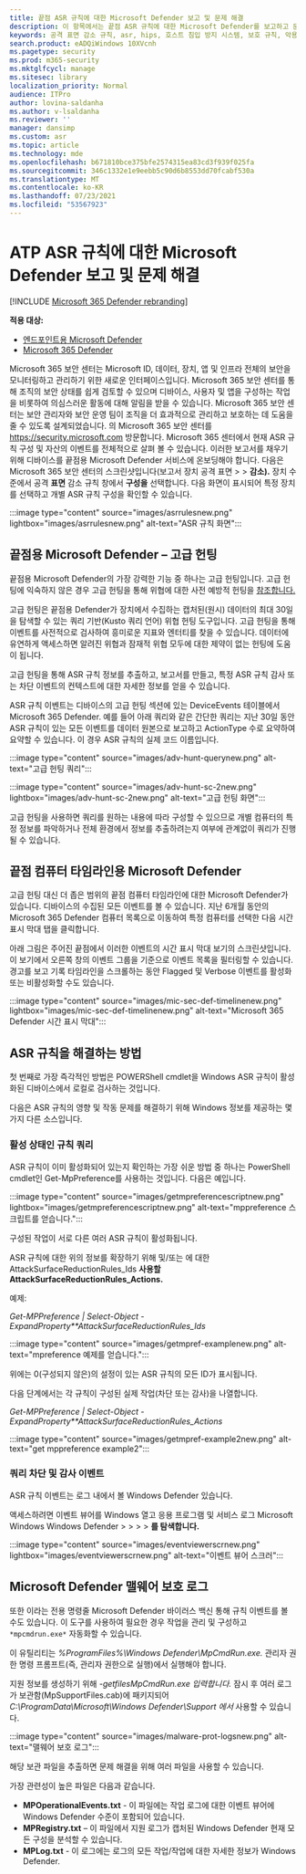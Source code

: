 ```yaml
---
title: 끝점 ASR 규칙에 대한 Microsoft Defender 보고 및 문제 해결
description: 이 항목에서는 끝점 ASR 규칙에 대한 Microsoft Defender를 보고하고 문제를 해결하는 방법을 설명
keywords: 공격 표면 감소 규칙, asr, hips, 호스트 침입 방지 시스템, 보호 규칙, 악용 방지, 악용, 감염 방지, 끝점용 Microsoft Defender
search.product: eADQiWindows 10XVcnh
ms.pagetype: security
ms.prod: m365-security
ms.mktglfcycl: manage
ms.sitesec: library
localization_priority: Normal
audience: ITPro
author: lovina-saldanha
ms.author: v-lsaldanha
ms.reviewer: ''
manager: dansimp
ms.custom: asr
ms.topic: article
ms.technology: mde
ms.openlocfilehash: b671810bce375bfe2574315ea83cd3f939f025fa
ms.sourcegitcommit: 346c1332e1e9eebb5c90d6b8553dd70fcabf530a
ms.translationtype: MT
ms.contentlocale: ko-KR
ms.lasthandoff: 07/23/2021
ms.locfileid: "53567923"
---
```

# <a name="report-and-troubleshoot-microsoft-defender-for-atp-asr-rules"></a>ATP ASR 규칙에 대한 Microsoft Defender 보고 및 문제 해결

[!INCLUDE [Microsoft 365 Defender rebranding](../../includes/microsoft-defender.md)]

**적용 대상:**

- [엔드포인트용 Microsoft Defender](https://go.microsoft.com/fwlink/?linkid=2154037)
- [Microsoft 365 Defender](https://go.microsoft.com/fwlink/?linkid=2118804)

Microsoft 365 보안 센터는 Microsoft ID, 데이터, 장치, 앱 및 인프라 전체의 보안을 모니터링하고 관리하기 위한 새로운 인터페이스입니다. Microsoft 365 보안 센터를 통해 조직의 보안 상태를 쉽게 검토할 수 있으며 디바이스, 사용자 및 앱을 구성하는 작업을 비롯하여 의심스러운 활동에 대해 알림을 받을 수 있습니다. Microsoft 365 보안 센터는 보안 관리자와 보안 운영 팀이 조직을 더 효과적으로 관리하고 보호하는 데 도움을 줄 수 있도록 설계되었습니다. 의 Microsoft 365 보안 센터를 https://security.microsoft.com 방문합니다.
Microsoft 365 센터에서 현재 ASR 규칙 구성 및 자산의 이벤트를 전체적으로 살펴 볼 수 있습니다. 이러한 보고서를 채우기 위해 디바이스를 끝점용 Microsoft Defender 서비스에 온보딩해야 합니다.
다음은 Microsoft 365 보안 센터의 스크린샷입니다(보고서 장치 공격 표면  >    >  **감소).** 장치 수준에서 공격 **표면** 감소 규칙 창에서 **구성을** 선택합니다. 다음 화면이 표시되어 특정 장치를 선택하고 개별 ASR 규칙 구성을 확인할 수 있습니다.

:::image type="content" source="images/asrrulesnew.png" lightbox="images/asrrulesnew.png" alt-text="ASR 규칙 화면":::

## <a name="microsoft-defender-for-endpoint--advanced-hunting"></a>끝점용 Microsoft Defender – 고급 헌팅

끝점용 Microsoft Defender의 가장 강력한 기능 중 하나는 고급 헌팅입니다. 고급 헌팅에 익숙하지 않은 경우 고급 헌팅을 통해 위협에 대한 사전 예방적 헌팅을 [참조합니다.](advanced-hunting-overview.md)

고급 헌팅은 끝점용 Defender가 장치에서 수집하는 캡처된(원시) 데이터의 최대 30일을 탐색할 수 있는 쿼리 기반(Kusto 쿼리 언어) 위협 헌팅 도구입니다. 고급 헌팅을 통해 이벤트를 사전적으로 검사하여 흥미로운 지표와 엔터티를 찾을 수 있습니다. 데이터에 유연하게 액세스하면 알려진 위협과 잠재적 위협 모두에 대한 제약이 없는 헌팅에 도움이 됩니다.

고급 헌팅을 통해 ASR 규칙 정보를 추출하고, 보고서를 만들고, 특정 ASR 규칙 감사 또는 차단 이벤트의 컨텍스트에 대한 자세한 정보를 얻을 수 있습니다.

ASR 규칙 이벤트는 디바이스의 고급 헌팅 섹션에 있는 DeviceEvents 테이블에서 Microsoft 365 Defender. 예를 들어 아래 쿼리와 같은 간단한 쿼리는 지난 30일 동안 ASR 규칙이 있는 모든 이벤트를 데이터 원본으로 보고하고 ActionType 수로 요약하여 요약할 수 있습니다. 이 경우 ASR 규칙의 실제 코드 이름입니다.

:::image type="content" source="images/adv-hunt-querynew.png" alt-text="고급 헌팅 쿼리":::

:::image type="content" source="images/adv-hunt-sc-2new.png" lightbox="images/adv-hunt-sc-2new.png" alt-text="고급 헌팅 화면":::

고급 헌팅을 사용하면 쿼리를 원하는 내용에 따라 구성할 수 있으므로 개별 컴퓨터의 특정 정보를 파악하거나 전체 환경에서 정보를 추출하려는지 여부에 관계없이 쿼리가 진행될 수 있습니다.

## <a name="microsoft-defender-for-endpoint-machine-timeline"></a>끝점 컴퓨터 타임라인용 Microsoft Defender

고급 헌팅 대신 더 좁은 범위의 끝점 컴퓨터 타임라인에 대한 Microsoft Defender가 있습니다. 디바이스의 수집된 모든 이벤트를 볼 수 있습니다. 지난 6개월 동안의 Microsoft 365 Defender 컴퓨터 목록으로 이동하여 특정 컴퓨터를 선택한 다음 시간 표시 막대 탭을 클릭합니다.

아래 그림은 주어진 끝점에서 이러한 이벤트의 시간 표시 막대 보기의 스크린샷입니다.  이 보기에서 오른쪽 창의 이벤트 그룹을 기준으로 이벤트 목록을 필터링할 수 있습니다. 경고를 보고 기록 타임라인을 스크롤하는 동안 Flagged 및 Verbose 이벤트를 활성화 또는 비활성화할 수도 있습니다.

:::image type="content" source="images/mic-sec-def-timelinenew.png" lightbox="images/mic-sec-def-timelinenew.png" alt-text="Microsoft 365 Defender 시간 표시 막대":::

## <a name="how-to-troubleshoot-asr-rules"></a>ASR 규칙을 해결하는 방법

첫 번째로 가장 즉각적인 방법은 POWERShell cmdlet을 Windows ASR 규칙이 활성화된 디바이스에서 로컬로 검사하는 것입니다.

다음은 ASR 규칙의 영향 및 작동 문제를 해결하기 위해 Windows 정보를 제공하는 몇 가지 다른 소스입니다.

### <a name="querying-which-rules-are-active"></a>활성 상태인 규칙 쿼리
ASR 규칙이 이미 활성화되어 있는지 확인하는 가장 쉬운 방법 중 하나는 PowerShell cmdlet인 Get-MpPreference를 사용하는 것입니다.
다음은 예입니다.

:::image type="content" source="images/getmpreferencescriptnew.png" lightbox="images/getmpreferencescriptnew.png" alt-text="mppreference 스크립트를 얻습니다.":::

구성된 작업이 서로 다른 여러 ASR 규칙이 활성화됩니다.

ASR 규칙에 대한 위의 정보를 확장하기 위해 및/또는 에 대한 AttackSurfaceReductionRules_Ids **사용할** **AttackSurfaceReductionRules_Actions.**

예제:

*Get-MPPreference | Select-Object -ExpandProperty**AttackSurfaceReductionRules_Ids*

:::image type="content" source="images/getmpref-examplenew.png" alt-text="mpreference 예제를 얻습니다.":::

위에는 0(구성되지 않은)의 설정이 있는 ASR 규칙의 모든 ID가 표시됩니다.

다음 단계에서는 각 규칙이 구성된 실제 작업(차단 또는 감사)을 나열합니다. 

*Get-MPPreference | Select-Object -ExpandProperty**AttackSurfaceReductionRules_Actions*

:::image type="content" source="images/getmpref-example2new.png" alt-text="get mppreference example2":::

### <a name="querying-blocking-and-auditing-events"></a>쿼리 차단 및 감사 이벤트
ASR 규칙 이벤트는 로그 내에서 볼 Windows Defender 있습니다.

액세스하려면 이벤트 뷰어를 Windows 열고 응용 프로그램 및 서비스 로그 Microsoft Windows Windows Defender  >    >    >    >  **를 탐색합니다.**

:::image type="content" source="images/eventviewerscrnew.png" lightbox="images/eventviewerscrnew.png" alt-text="이벤트 뷰어 스크러":::

## <a name="microsoft-defender-malware-protection-logs"></a>Microsoft Defender 맬웨어 보호 로그
또한 이라는 전용 명령줄 Microsoft Defender 바이러스 백신 통해 규칙 이벤트를 볼 수도 있습니다. 이 도구를 사용하여 필요한 경우 작업을 관리 및 구성하고 `*mpcmdrun.exe*` 자동화할 수 있습니다.

이 유틸리티는 *%ProgramFiles%\Windows Defender\MpCmdRun.exe.* 관리자 권한 명령 프롬프트(즉, 관리자 권한으로 실행)에서 실행해야 합니다.

지원 정보를 생성하기 위해 *-getfilesMpCmdRun.exe 입력합니다.* 잠시 후 여러 로그가 보관함(MpSupportFiles.cab)에 패키지되어 *C:\ProgramData\Microsoft\Windows Defender\Support 에서* 사용할 수 있습니다.

:::image type="content" source="images/malware-prot-logsnew.png" alt-text="맬웨어 보호 로그":::

해당 보관 파일을 추출하면 문제 해결을 위해 여러 파일을 사용할 수 있습니다.

가장 관련성이 높은 파일은 다음과 같습니다.

- **MPOperationalEvents.txt** - 이 파일에는 작업 로그에 대한 이벤트 뷰어에 Windows Defender 수준이 포함되어 있습니다.
- **MPRegistry.txt** – 이 파일에서 지원 로그가 캡처된 Windows Defender 현재 모든 구성을 분석할 수 있습니다.
- **MPLog.txt** - 이 로그에는 로그의 모든 작업/작업에 대한 자세한 정보가 Windows Defender.
